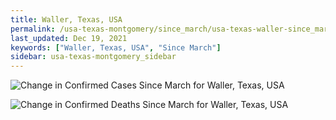 ```yaml
---
title: Waller, Texas, USA
permalink: /usa-texas-montgomery/since_march/usa-texas-waller-since_march.html
last_updated: Dec 19, 2021
keywords: ["Waller, Texas, USA", "Since March"]
sidebar: usa-texas-montgomery_sidebar
---
```


![Change in Confirmed Cases Since March for Waller, Texas, USA](/covid_tracker/images/graphs/usa-texas-waller-delta_confirmed-since_march_graph.png)

![Change in Confirmed Deaths Since March for Waller, Texas, USA](/covid_tracker/images/graphs/usa-texas-waller-delta_deaths-since_march_graph.png)
